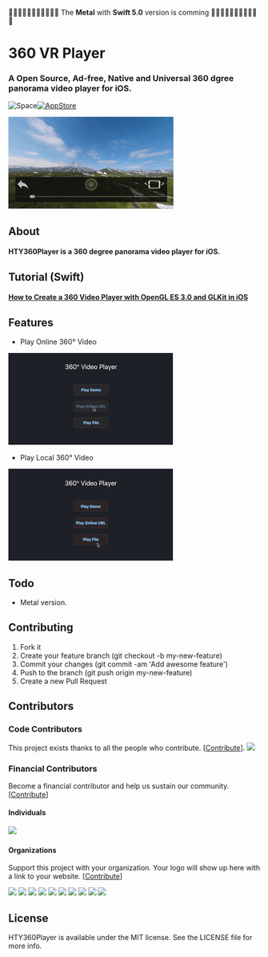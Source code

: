 🎺🎺🎺🎺🎺🎺🎺🎺🎺🎺🎺 The **Metal** with **Swift 5.0** version is comming 🎺🎺🎺🎺🎺🎺🎺🎺🎺🎺🎺

# 360 VR Player
### A Open Source, Ad-free, Native and Universal 360 dgree panorama video player for iOS. 

<img src="https://cloud.githubusercontent.com/assets/1676460/7080282/b1b26424-defd-11e4-820f-94f50ff467a8.png" width="134" height="20" alt="Space"/>[<img src="https://cloud.githubusercontent.com/assets/219689/5575342/963e0ee8-9013-11e4-8091-7ece67d64729.png" width="200" alt="AppStore"/>](https://itunes.apple.com/hk/app/360-vr-player/id1061464612?mt=8)

![screenshot](./Screenshot/PlayDemo.gif)

## About
#### HTY360Player is a 360 degree panorama video player for iOS.

## Tutorial (Swift)
#### [How to Create a 360 Video Player with OpenGL ES 3.0 and GLKit in iOS](https://medium.com/@hanton.yang/how-to-create-a-360-video-player-with-opengl-es-3-0-and-glkit-360-3f29a9cfac88)

## Features

* Play Online 360° Video

![screenshot](./Screenshot/PlayOnlineVideo.gif)

* Play Local 360° Video

![screenshot](./Screenshot/PlayLocalVideo.gif)

## Todo
- Metal version.

## Contributing

1. Fork it
2. Create your feature branch (git checkout -b my-new-feature)
3. Commit your changes (git commit -am 'Add awesome feature')
4. Push to the branch (git push origin my-new-feature)
5. Create a new Pull Request

## Contributors

### Code Contributors

This project exists thanks to all the people who contribute. [[Contribute](CONTRIBUTING.md)].
<a href="https://github.com/hanton/HTY360Player/graphs/contributors"><img src="https://opencollective.com/HTY360Player/contributors.svg?width=890&button=false" /></a>

### Financial Contributors

Become a financial contributor and help us sustain our community. [[Contribute](https://opencollective.com/HTY360Player/contribute)]

#### Individuals

<a href="https://opencollective.com/HTY360Player"><img src="https://opencollective.com/HTY360Player/individuals.svg?width=890"></a>

#### Organizations

Support this project with your organization. Your logo will show up here with a link to your website. [[Contribute](https://opencollective.com/HTY360Player/contribute)]

<a href="https://opencollective.com/HTY360Player/organization/0/website"><img src="https://opencollective.com/HTY360Player/organization/0/avatar.svg"></a>
<a href="https://opencollective.com/HTY360Player/organization/1/website"><img src="https://opencollective.com/HTY360Player/organization/1/avatar.svg"></a>
<a href="https://opencollective.com/HTY360Player/organization/2/website"><img src="https://opencollective.com/HTY360Player/organization/2/avatar.svg"></a>
<a href="https://opencollective.com/HTY360Player/organization/3/website"><img src="https://opencollective.com/HTY360Player/organization/3/avatar.svg"></a>
<a href="https://opencollective.com/HTY360Player/organization/4/website"><img src="https://opencollective.com/HTY360Player/organization/4/avatar.svg"></a>
<a href="https://opencollective.com/HTY360Player/organization/5/website"><img src="https://opencollective.com/HTY360Player/organization/5/avatar.svg"></a>
<a href="https://opencollective.com/HTY360Player/organization/6/website"><img src="https://opencollective.com/HTY360Player/organization/6/avatar.svg"></a>
<a href="https://opencollective.com/HTY360Player/organization/7/website"><img src="https://opencollective.com/HTY360Player/organization/7/avatar.svg"></a>
<a href="https://opencollective.com/HTY360Player/organization/8/website"><img src="https://opencollective.com/HTY360Player/organization/8/avatar.svg"></a>
<a href="https://opencollective.com/HTY360Player/organization/9/website"><img src="https://opencollective.com/HTY360Player/organization/9/avatar.svg"></a>

## License
HTY360Player is available under the MIT license. See the LICENSE file for more info.
